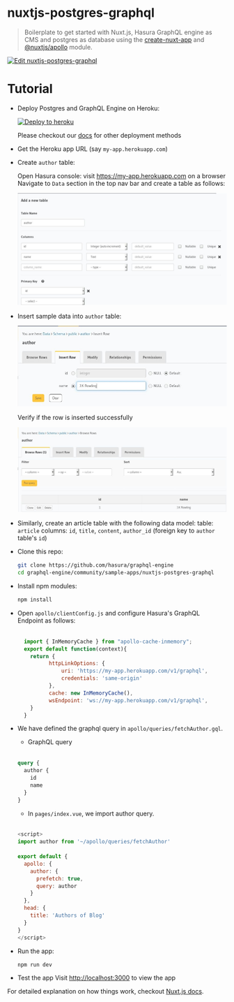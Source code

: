 # nuxtjs-postgres-graphql

> Boilerplate to get started with Nuxt.js, Hasura GraphQL engine as CMS and postgres as database using the [create-nuxt-app](https://nuxtjs.org/guide/installation) and [@nuxtjs/apollo](https://github.com/nuxt-community/apollo-module) module.

[![Edit nuxtjs-postgres-graphql](https://codesandbox.io/static/img/play-codesandbox.svg)](https://codesandbox.io/s/github/hasura/graphql-engine/tree/master/community/sample-apps/nuxtjs-postgres-graphql?fontsize=14)

# Tutorial

- Deploy Postgres and GraphQL Engine on Heroku:
  
  [![Deploy to
  heroku](https://www.herokucdn.com/deploy/button.svg)](https://heroku.com/deploy?template=https://github.com/hasura/graphql-engine-heroku)

  Please checkout our [docs](https://hasura.io/docs/latest/graphql/core/deployment/index.html) for other deployment methods

- Get the Heroku app URL (say `my-app.herokuapp.com`)
- Create `author` table:
  
  Open Hasura console: visit https://my-app.herokuapp.com on a browser  
  Navigate to `Data` section in the top nav bar and create a table as follows:

  ![Create author table](../gatsby-postgres-graphql/assets/add_table.jpg)

- Insert sample data into `author` table:

  ![Insert data into author table](../gatsby-postgres-graphql/assets/insert_data.jpg)

  Verify if the row is inserted successfully

  ![Insert data into author table](../gatsby-postgres-graphql/assets/browse_rows.jpg)

- Similarly, create an article table with the following data model:
table: `article`
columns: `id`, `title`, `content`, `author_id` (foreign key to `author` table's `id`)

- Clone this repo:
  ```bash
  git clone https://github.com/hasura/graphql-engine
  cd graphql-engine/community/sample-apps/nuxtjs-postgres-graphql
  ```

- Install npm modules:
  ```bash
  npm install
  ```

- Open `apollo/clientConfig.js` and configure Hasura's GraphQL Endpoint as follows: 
  ```js

    import { InMemoryCache } from "apollo-cache-inmemory";
    export default function(context){
      return {
            httpLinkOptions: {
                uri: 'https://my-app.herokuapp.com/v1/graphql',
                credentials: 'same-origin'
            },
            cache: new InMemoryCache(),
            wsEndpoint: 'ws://my-app.herokuapp.com/v1/graphql',
      }
    }
  ```

- We have defined the graphql query in `apollo/queries/fetchAuthor.gql`. 
    - GraphQL query

    ```graphql

    query {
      author {
        id
        name
      }
    }

    ```

    - In `pages/index.vue`, we import author query.
    ```js

    <script>
    import author from '~/apollo/queries/fetchAuthor'

    export default {
      apollo: {
        author: {
          prefetch: true,
          query: author
        }
      },
      head: {
        title: 'Authors of Blog'
      }
    }
    </script>

    ```


- Run the app:
  ```bash
  npm run dev
  ```
- Test the app
  Visit [http://localhost:3000](http://localhost:3000) to view the app

For detailed explanation on how things work, checkout [Nuxt.js docs](https://nuxtjs.org).
